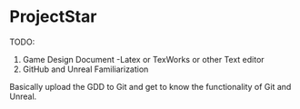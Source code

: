 # ProjectStar

TODO:
1. Game Design Document
  -Latex or TexWorks or other Text editor
2. GitHub and Unreal Familiarization

Basically upload the GDD to Git and get to know the functionality of Git and Unreal.
